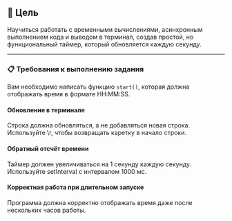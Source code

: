 ## 🎯 Цель
Научиться работать с временными вычислениями, асинхронным выполнением кода и выводом в терминал, создав простой, но функциональный таймер, который обновляется каждую секунду.

---

### 📋 Требования к выполнению задания

Вам необходимо написать функцию `start()`, которая должна отображать время в формате HH:MM:SS.

#### Обновление в терминале
Строка должна обновляться, а не добавляться новая строка.
Используйте \r, чтобы возвращать каретку в начало строки.

#### Обратный отсчёт времени
Таймер должен увеличиваться на 1 секунду каждую секунду.
Используйте setInterval с интервалом 1000 мс.

#### Корректная работа при длительном запуске
Программа должна корректно отображать время даже после нескольких часов работы.